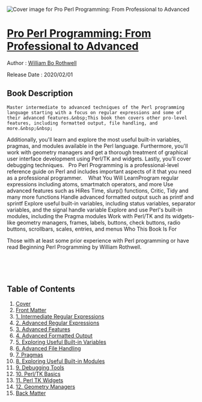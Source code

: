 ![Cover image for Pro Perl Programming: From Professional to Advanced](https://imgdetail.ebookreading.net/cover/cover/20200920/EB9781484256053.jpg)

[Pro Perl Programming: From Professional to Advanced](https://ebookreading.net/view/book/Pro+Perl+Programming%3A+From+Professional+to+Advanced-EB9781484256053_1.html "Pro Perl Programming: From Professional to Advanced")
====================================================================================================================

Author : [William Bo Rothwell](https://ebookreading.net/search/author/William+Bo+Rothwell)

Release Date : 2020/02/01

Book Description
-----------------


    
    Master intermediate to advanced techniques of the Perl programming language starting with a focus on regular expressions and some of their advanced features.&nbsp;This book then covers other pro-level features, including formatted output, file handling, and more.&nbsp;&nbsp;
Additionally, you'll learn and explore the most useful built-in variables, pragmas, and modules available in the Perl language.&nbsp;Furthermore, you'll work with geometry managers and get a thorough treatment of graphical user interface development using Perl/TK and widgets. Lastly, you’ll cover debugging techniques.&nbsp;&nbsp;
Pro Perl Programming is a professional-level reference guide on Perl and includes important aspects of it that you need as a professional programmer.&nbsp;&nbsp;&nbsp;
What You Will LearnProgram regular expressions      including atoms, smartmatch operators, and more  Use advanced features such      as HiRes Time, slurp() functions, Critic, Tidy and many more functions  Handle advanced formatted output      such as printf and sprintf  Explore useful built-in      variables, including status variables, separator variables, and the signal      handle variable   Explore and use Perl's built-in      modules, including the Pragma modules  Work with Perl/TK and its      widgets-like geometry managers, frames, labels, buttons, check buttons,      radio buttons, scrollbars, scales, entries, and menus Who This Book Is For&nbsp;


Those with at least some prior experience with Perl programming or have read Beginning Perl Programming by William Rothwell.

&nbsp;

&nbsp;

  
  

Table of Contents
-----------------

1. [Cover](https://ebookreading.net/view/book/Pro+Perl+Programming%3A+From+Professional+to+Advanced-EB9781484256053_1.html)
1. [Front Matter](https://ebookreading.net/view/book/Pro+Perl+Programming%3A+From+Professional+to+Advanced-EB9781484256053_2.html)
1. [1.&nbsp;Intermediate Regular Expressions](https://ebookreading.net/view/book/Pro+Perl+Programming%3A+From+Professional+to+Advanced-EB9781484256053_3.html)
1. [2.&nbsp;Advanced Regular Expressions](https://ebookreading.net/view/book/Pro+Perl+Programming%3A+From+Professional+to+Advanced-EB9781484256053_4.html)
1. [3.&nbsp;Advanced Features](https://ebookreading.net/view/book/Pro+Perl+Programming%3A+From+Professional+to+Advanced-EB9781484256053_5.html)
1. [4.&nbsp;Advanced Formatted Output](https://ebookreading.net/view/book/Pro+Perl+Programming%3A+From+Professional+to+Advanced-EB9781484256053_6.html)
1. [5.&nbsp;Exploring Useful Built-in Variables](https://ebookreading.net/view/book/Pro+Perl+Programming%3A+From+Professional+to+Advanced-EB9781484256053_7.html)
1. [6.&nbsp;Advanced File Handling](https://ebookreading.net/view/book/Pro+Perl+Programming%3A+From+Professional+to+Advanced-EB9781484256053_8.html)
1. [7.&nbsp;Pragmas](https://ebookreading.net/view/book/Pro+Perl+Programming%3A+From+Professional+to+Advanced-EB9781484256053_9.html)
1. [8.&nbsp;Exploring Useful Built-in Modules](https://ebookreading.net/view/book/Pro+Perl+Programming%3A+From+Professional+to+Advanced-EB9781484256053_10.html)
1. [9.&nbsp;Debugging Tools](https://ebookreading.net/view/book/Pro+Perl+Programming%3A+From+Professional+to+Advanced-EB9781484256053_11.html)
1. [10.&nbsp;Perl/TK Basics](https://ebookreading.net/view/book/Pro+Perl+Programming%3A+From+Professional+to+Advanced-EB9781484256053_12.html)
1. [11.&nbsp;Perl TK Widgets](https://ebookreading.net/view/book/Pro+Perl+Programming%3A+From+Professional+to+Advanced-EB9781484256053_13.html)
1. [12.&nbsp;Geometry Managers](https://ebookreading.net/view/book/Pro+Perl+Programming%3A+From+Professional+to+Advanced-EB9781484256053_14.html)
1. [Back Matter](https://ebookreading.net/view/book/Pro+Perl+Programming%3A+From+Professional+to+Advanced-EB9781484256053_15.html)
